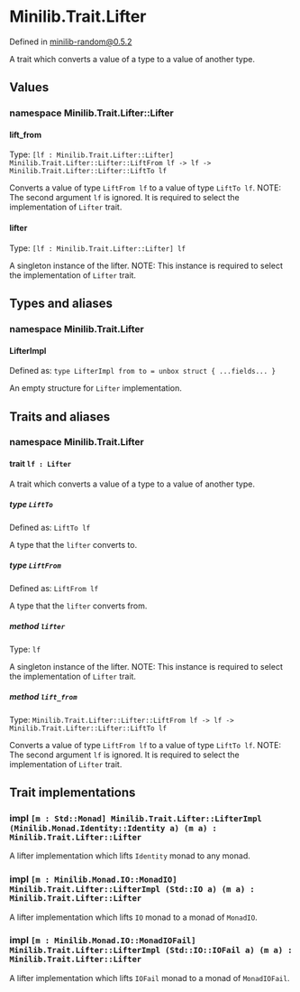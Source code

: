 # Minilib.Trait.Lifter

Defined in minilib-random@0.5.2

A trait which converts a value of a type to a value of another type.

## Values

### namespace Minilib.Trait.Lifter::Lifter

#### lift_from

Type: `[lf : Minilib.Trait.Lifter::Lifter] Minilib.Trait.Lifter::Lifter::LiftFrom lf -> lf -> Minilib.Trait.Lifter::Lifter::LiftTo lf`

Converts a value of type `LiftFrom lf` to a value of type `LiftTo lf`.
NOTE: The second argument `lf` is ignored. It is required to select the implementation of `Lifter` trait.

#### lifter

Type: `[lf : Minilib.Trait.Lifter::Lifter] lf`

A singleton instance of the lifter.
NOTE: This instance is required to select the implementation of `Lifter` trait.

## Types and aliases

### namespace Minilib.Trait.Lifter

#### LifterImpl

Defined as: `type LifterImpl from to = unbox struct { ...fields... }`

An empty structure for `Lifter` implementation.

## Traits and aliases

### namespace Minilib.Trait.Lifter

#### trait `lf : Lifter`

A trait which converts a value of a type to a value of another type.

##### type `LiftTo`

Defined as: `LiftTo lf`

A type that the `lifter` converts to.

##### type `LiftFrom`

Defined as: `LiftFrom lf`

A type that the `lifter` converts from.

##### method `lifter`

Type: `lf`

A singleton instance of the lifter.
NOTE: This instance is required to select the implementation of `Lifter` trait.

##### method `lift_from`

Type: `Minilib.Trait.Lifter::Lifter::LiftFrom lf -> lf -> Minilib.Trait.Lifter::Lifter::LiftTo lf`

Converts a value of type `LiftFrom lf` to a value of type `LiftTo lf`.
NOTE: The second argument `lf` is ignored. It is required to select the implementation of `Lifter` trait.

## Trait implementations

### impl `[m : Std::Monad] Minilib.Trait.Lifter::LifterImpl (Minilib.Monad.Identity::Identity a) (m a) : Minilib.Trait.Lifter::Lifter`

A lifter implementation which lifts `Identity` monad to any monad.

### impl `[m : Minilib.Monad.IO::MonadIO] Minilib.Trait.Lifter::LifterImpl (Std::IO a) (m a) : Minilib.Trait.Lifter::Lifter`

A lifter implementation which lifts `IO` monad to a monad of `MonadIO`.

### impl `[m : Minilib.Monad.IO::MonadIOFail] Minilib.Trait.Lifter::LifterImpl (Std::IO::IOFail a) (m a) : Minilib.Trait.Lifter::Lifter`

A lifter implementation which lifts `IOFail` monad to a monad of `MonadIOFail`.